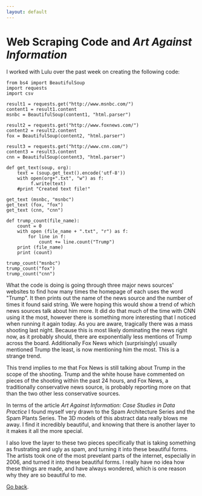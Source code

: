 ```yaml
---
layout: default
---
```


# [](#header-1) Web Scraping Code and *Art Against Information*

I worked with Lulu over the past week on creating the following code: 

```
from bs4 import BeautifulSoup
import requests
import csv

result1 = requests.get("http://www.msnbc.com/")
content1 = result1.content
msnbc = BeautifulSoup(content1, "html.parser")

result2 = requests.get("http://www.foxnews.com/")
content2 = result2.content
fox = BeautifulSoup(content2, "html.parser")

result3 = requests.get("http://www.cnn.com/")
content3 = result3.content
cnn = BeautifulSoup(content3, "html.parser")

def get_text(soup, org):
	text = (soup.get_text().encode('utf-8'))
	with open(org+".txt", "w") as f:
		 f.write(text)
	#print "Created text file!"	

get_text (msnbc, "msnbc")
get_text (fox, "fox")
get_text (cnn, "cnn")

def trump_count(file_name):
	count = 0
	with open (file_name + ".txt", "r") as f:
		for line in f:
			count += line.count("Trump")
	print (file_name)
	print (count)

trump_count("msnbc")
trump_count("fox")
trump_count("cnn")
```

What the code is doing is going through three major news sources' websites to find how many times the homepage of each uses the word "Trump". It then prints out the name of the news source and the number of times it found said string. We were hoping this would show a trend of which news sources talk about him more. It did do that much of the time with CNN using it the most, however there is something more interesting that I noticed when running it again today. As you are aware, tragically there was a mass shooting last night. Because this is most likely dominating the news right now, as it probably should, there are exponentially less mentions of Trump across the board. Additionally Fox News which (surprisingly) usually mentioned Trump the least, is now mentioning him the most. This is a strange trend. 

This trend implies to me that Fox News is still talking about Trump in the scope of the shooting. Trump and the white house have commented on pieces of the shooting within the past 24 hours, and Fox News, a traditionally conservative news source, is probably reporting more on that than the two other less conservative sources. 

In terms of the article *Art Against Information: Case Studies in Data Practice* I found myself very drawn to the Spam Architecture Series and the Spam Plants Series. The 3D models of this abstract data really blows me away. I find it incredibly beautiful, and knowing that there is another layer to it makes it all the more special. 

I also love the layer to these two pieces specifically that is taking something as frustrating and ugly as spam, and turning it into these beautiful forms. The artists took one of the most prevelant parts of the internet, especially in 2006, and turned it into these beautiful forms. I really have no idea how these things are made, and have always wondered, which is one reason why they are so beautiful to me. 

[Go back](index).
